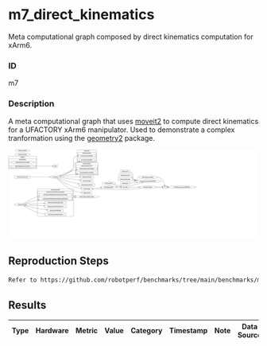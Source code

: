 # m7_direct_kinematics

Meta computational graph composed by direct kinematics computation for xArm6.

### ID
m7

### Description
A meta computational graph that uses [moveit2](https://github.com/ros-planning/moveit2) to compute direct kinematics for a UFACTORY xArm6 manipulator. Used to demonstrate a complex tranformation using the [geometry2](https://github.com/ros2/geometry2) package.

![](../../../imgs/d6_direct_kinematics.svg)

## Reproduction Steps

```bash
Refer to https://github.com/robotperf/benchmarks/tree/main/benchmarks/meta/m7_direct_kinematics and review the launch files to reproduce this package.
```

## Results

| Type | Hardware | Metric | Value | Category | Timestamp | Note | Data Source |
| --- | --- | --- | --- | --- | --- | --- | --- |
